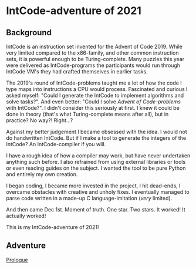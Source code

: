 # IntCode-adventure of 2021
## Background
IntCode is an instruction set invented for the Advent of Code 2019. While very limited compared to the x86-family, and other common instruction sets, it is powerful enough to be Turing-complete. Many puzzles this year were delivered as IntCode-programs the participants would run through IntCode VM's they had crafted themselves in earlier tasks.

The 2019's round of IntCode-problems taught me a lot of how the code I type maps into instructions a CPU would process. Fascinated and curious I asked myself: "Could I generate the IntCode to implement algorithms and solve tasks?". And even better: "Could I solve *Advent of Code-problems* with IntCode?". I didn't consider this seriously at first. I knew it could be done in theory (that's what Turing-complete means after all), but in practice? No way?! Right...?

Against my better judgement I became obsessed with the idea. I would not do handwritten IntCode. But if I make a tool to generate the integers of the IntCode? An IntCode-compiler if you will.

I have a rough idea of how a compiler may work, but have never undertaken anything such before. I also refrained from using external libraries or tools or even reading guides on the subject. I wanted the tool to be pure Python and entirely my own creation. 

I began coding, I became more invested in the project, I hit dead-ends, I overcame obstacles with creative and unholy fixes. I eventually managed to parse code written in a made-up C language-imitation (*very* limited).

And then came Dec 1st. Moment of truth. One star. Two stars. It worked! It actually worked!

This is my IntCode-adventure of 2021!

## Adventure
[Prologue](PROLOGUE.md)
